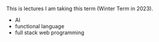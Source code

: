 This is lectures I am taking this term (Winter Term in 2023).
* AI
* functional language
* full stack web programming
